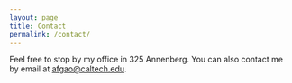 ```yaml
---
layout: page
title: Contact
permalink: /contact/
---
```


Feel free to stop by my office in 325 Annenberg. You can also contact me by email at afgao@caltech.edu.


